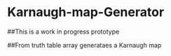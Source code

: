 # Karnaugh-map-Generator
##This is a work in progress prototype

##From truth table array generataes a Karnaugh map
